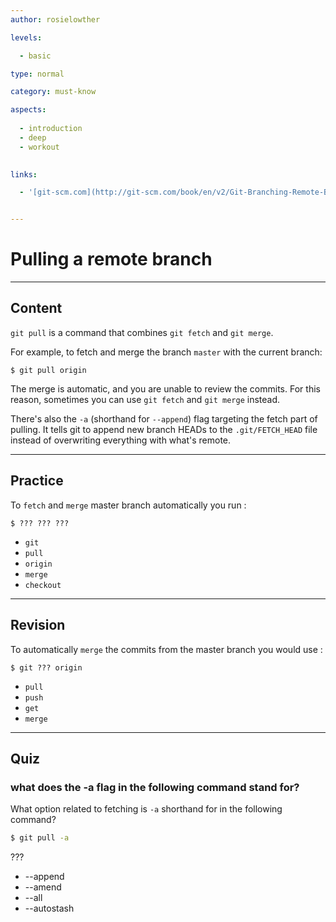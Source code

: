 ```yaml
---
author: rosielowther

levels:

  - basic

type: normal

category: must-know

aspects:
  
  - introduction
  - deep
  - workout
  

links:

  - '[git-scm.com](http://git-scm.com/book/en/v2/Git-Branching-Remote-Branches){website}'


---
```


# Pulling a remote branch

---
## Content

`git pull` is a command that combines `git fetch` and `git merge`.

For example, to fetch and merge the branch `master` with the current branch:
```
$ git pull origin
```
The merge is automatic, and you are unable to review the commits. For this reason, sometimes you can use `git fetch` and `git merge` instead.

There's also the `-a` (shorthand for `--append`) flag targeting the fetch part of pulling. It tells git to append new branch HEADs to the `.git/FETCH_HEAD` file instead of overwriting everything with what's remote.

---
## Practice

To `fetch` and `merge` master branch automatically you run :
```
$ ??? ??? ???
```

* `git`
* `pull`
* `origin`
* `merge`
* `checkout`

---
## Revision

To automatically `merge` the commits from the master branch you would use :
```
$ git ??? origin
```

* `pull`
* `push`
* `get`
* `merge`

---
## Quiz 

### what does the -a flag in the following command stand for?

What option related to fetching is `-a` shorthand for in the following command?

```bash
$ git pull -a
```

 ???

* --append
* --amend
* --all
* --autostash
 
